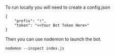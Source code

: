 To run locally you will need to create a config.json
```
{
    "prefix": "!",
    "token": "<<Your Bot Token Here>"
}
```

Then you can use nodemon to launch the bot.
```
nodemon --inspect index.js
```